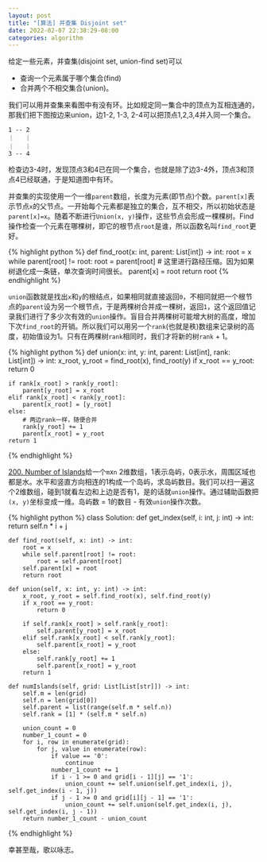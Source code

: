 ```yaml
---
layout: post
title: "[算法] 并查集 Disjoint set"
date: 2022-02-07 22:38:29-08:00
categories: algorithm
---
```

给定一些元素，并查集(disjoint set, union-find set)可以
- 查询一个元素属于哪个集合(find)
- 合并两个不相交集合(union)。

我们可以用并查集来看图中有没有环。比如规定同一集合中的顶点为互相连通的，那我们把下图按边来union，边1-2, 1-3, 2-4可以把顶点1,2,3,4并入同一个集合。

    1 -- 2
    ｜   ｜
    ｜   ｜
    3 -- 4

检查边3-4时，发现顶点3和4已在同一个集合，也就是除了边3-4外，顶点3和顶点4已经联通，于是知道图中有环。

并查集的实现使用一个一维`parent`数组，长度为元素(即节点)个数。`parent[x]`表示节点`x`的父节点。一开始每个元素都是独立的集合，互不相交，所以初始状态是`parent[x]=x`。随着不断进行`Union(x, y)`操作，这些节点会形成一棵棵树。Find操作检查一个元素在哪棵树，即它的根节点`root`是谁，所以函数名叫`find_root`更好。

{% highlight python %}
def find_root(x: int, parent: List[int]) -> int:
    root = x
    while parent[root] != root:
        root = parent[root]
    # 这里进行路经压缩。因为如果树退化成一条链，单次查询时间很长。
    parent[x] = root
    return root
{% endhighlight %}

`union`函数就是找出`x`和`y`的根结点，如果相同就直接返回`0`，不相同就把一个根节点的`parent`设为另一个根节点，于是两棵树合并成一棵树，返回`1`，这个返回值记录我们进行了多少次有效的`union`操作。盲目合并两棵树可能增大树的高度，增加下次`find_root`的开销。所以我们可以用另一个`rank`(也就是秩)数组来记录树的高度，初始值设为1。只有在两棵树`rank`相同时，我们才将新的树`rank` + 1。

{% highlight python %}
def union(x: int, y: int, parent: List[int], rank: List[int]) -> int:
    x_root, y_root = find_root(x), find_root(y)
    if x_root == y_root:
        return 0

    if rank[x_root] > rank[y_root]:
        parent[y_root] = x_root
    elif rank[x_root] < rank[y_root]:
        parent[x_root] = [y_root]
    else:
        # 两边rank一样，随便合并
        rank[y_root] += 1
        parent[x_root] = y_root
    return 1
{% endhighlight %}

[200. Number of Islands](https://leetcode.com/problems/number-of-islands/)给一个`m`x`n` 2维数组，1表示岛屿，0表示水，周围区域也都是水。水平和竖直方向相连的1构成一个岛屿，求岛屿数目。我们可以扫一遍这个2维数组，碰到1就看左边和上边是否有1，是的话就`union`操作。通过辅助函数把`(x, y)`坐标变成一维。岛屿数 = 1的数目 - 有效`union`操作次数。

{% highlight python %}
class Solution:
    def get_index(self, i: int, j: int) -> int:
        return self.n * i + j
    
    def find_root(self, x: int) -> int:
        root = x
        while self.parent[root] != root:
            root = self.parent[root]
        self.parent[x] = root
        return root
    
    def union(self, x: int, y: int) -> int:
        x_root, y_root = self.find_root(x), self.find_root(y)
        if x_root == y_root:
            return 0

        if self.rank[x_root] > self.rank[y_root]:
            self.parent[y_root] = x_root
        elif self.rank[x_root] < self.rank[y_root]:
            self.parent[x_root] = y_root
        else:
            self.rank[y_root] += 1
            self.parent[x_root] = y_root
        return 1
    
    def numIslands(self, grid: List[List[str]]) -> int:
        self.m = len(grid)
        self.n = len(grid[0])
        self.parent = list(range(self.m * self.n))
        self.rank = [1] * (self.m * self.n)
   
        union_count = 0
        number_1_count = 0
        for i, row in enumerate(grid):
            for j, value in enumerate(row):
                if value == '0':
                    continue
                number_1_count += 1
                if i - 1 >= 0 and grid[i - 1][j] == '1':
                    union_count += self.union(self.get_index(i, j), self.get_index(i - 1, j))
                if j - 1 >= 0 and grid[i][j - 1] == '1':
                    union_count += self.union(self.get_index(i, j), self.get_index(i, j - 1))
        return number_1_count - union_count
{% endhighlight %}

幸甚至哉，歌以咏志。
